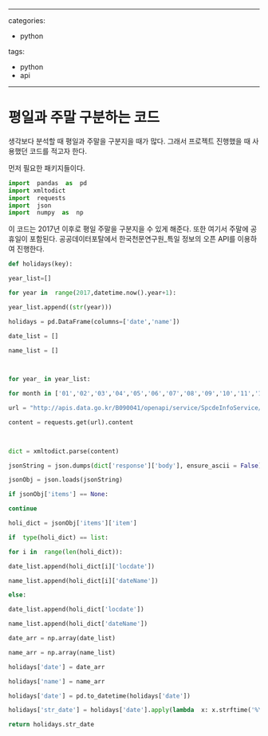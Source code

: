 
---
categories: 
- python 


tags:   
 - python 
 - api

---

# 평일과 주말 구분하는 코드

생각보다 분석할 때 평일과 주말을 구분지을 때가 많다. 그래서 프로젝트 진행했을 때 사용했던 코드를 적고자 한다. 


먼저 필요한 패키지들이다.
```python
import  pandas  as  pd
import xmltodict
import  requests
import  json
import  numpy  as  np
```

 이 코드는 2017년 이후로 평일 주말을 구분지을 수 있게 해준다. 또한 여기서 주말에 공휴일이 포함된다.
공공데이터포탈에서 한국천문연구원_특일 정보의 오픈 API를 이용하여 진행한다.
```python
def holidays(key):

year_list=[]

for year in  range(2017,datetime.now().year+1):

year_list.append((str(year)))

holidays = pd.DataFrame(columns=['date','name'])

date_list = []

name_list = []

  

for year_ in year_list:

for month in ['01','02','03','04','05','06','07','08','09','10','11','12']:

url = "http://apis.data.go.kr/B090041/openapi/service/SpcdeInfoService/getHoliDeInfo?solYear="+year_+"&solMonth="+month+"&ServiceKey="+key

content = requests.get(url).content

  

dict = xmltodict.parse(content)

jsonString = json.dumps(dict['response']['body'], ensure_ascii = False)

jsonObj = json.loads(jsonString)

if jsonObj['items'] == None:

continue

holi_dict = jsonObj['items']['item']

if  type(holi_dict) == list:

for i in  range(len(holi_dict)):

date_list.append(holi_dict[i]['locdate'])

name_list.append(holi_dict[i]['dateName'])

else:

date_list.append(holi_dict['locdate'])

name_list.append(holi_dict['dateName'])

date_arr = np.array(date_list)

name_arr = np.array(name_list)

holidays['date'] = date_arr

holidays['name'] = name_arr

holidays['date'] = pd.to_datetime(holidays['date'])

holidays['str_date'] = holidays['date'].apply(lambda  x: x.strftime('%Y-%m-%d'))

return holidays.str_date
```
<!--stackedit_data:
eyJoaXN0b3J5IjpbLTIxMTA3NjQ1MzEsMzQ1MjY3NTIwLC0xMz
Y0NzUxMTQxLDE2NzIyNTA2NTNdfQ==
-->
